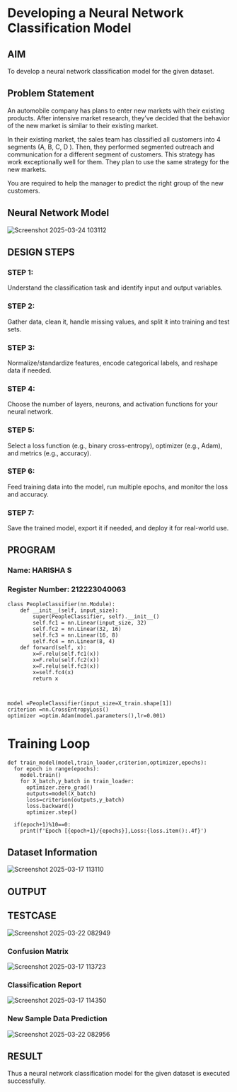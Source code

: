 # Developing a Neural Network Classification Model

## AIM

To develop a neural network classification model for the given dataset.

## Problem Statement

An automobile company has plans to enter new markets with their existing products. After intensive market research, they’ve decided that the behavior of the new market is similar to their existing market.

In their existing market, the sales team has classified all customers into 4 segments (A, B, C, D ). Then, they performed segmented outreach and communication for a different segment of customers. This strategy has work exceptionally well for them. They plan to use the same strategy for the new markets.

You are required to help the manager to predict the right group of the new customers.

## Neural Network Model

![Screenshot 2025-03-24 103112](https://github.com/user-attachments/assets/3fe1bb8c-cc80-4518-baa9-22266313802b)

## DESIGN STEPS

### STEP 1:
Understand the classification task and identify input and output variables.

### STEP 2:
Gather data, clean it, handle missing values, and split it into training and test sets.
### STEP 3:
Normalize/standardize features, encode categorical labels, and reshape data if needed.
### STEP 4:
Choose the number of layers, neurons, and activation functions for your neural network.

### STEP 5:
Select a loss function (e.g., binary cross-entropy), optimizer (e.g., Adam), and metrics (e.g., accuracy).


### STEP 6:
Feed training data into the model, run multiple epochs, and monitor the loss and accuracy.

### STEP 7:
Save the trained model, export it if needed, and deploy it for real-world use.

## PROGRAM

### Name: HARISHA S
### Register Number: 212223040063

```
class PeopleClassifier(nn.Module):
    def __init__(self, input_size):
        super(PeopleClassifier, self).__init__()
        self.fc1 = nn.Linear(input_size, 32)
        self.fc2 = nn.Linear(32, 16)
        self.fc3 = nn.Linear(16, 8)
        self.fc4 = nn.Linear(8, 4)
    def forward(self, x):
        x=F.relu(self.fc1(x))
        x=F.relu(self.fc2(x))
        x=F.relu(self.fc3(x))
        x=self.fc4(x)
        return x
        

```
```

model =PeopleClassifier(input_size=X_train.shape[1])
criterion =nn.CrossEntropyLoss()
optimizer =optim.Adam(model.parameters(),lr=0.001)

```
# Training Loop

```
def train_model(model,train_loader,criterion,optimizer,epochs):
  for epoch in range(epochs):
    model.train()
    for X_batch,y_batch in train_loader:
      optimizer.zero_grad()
      outputs=model(X_batch)
      loss=criterion(outputs,y_batch)
      loss.backward()
      optimizer.step()

  if(epoch+1)%10==0:
    print(f'Epoch [{epoch+1}/{epochs}],Loss:{loss.item():.4f}')

```
## Dataset Information

![Screenshot 2025-03-17 113110](https://github.com/user-attachments/assets/876b68a3-3a95-4f72-84db-a2f05312f01f)


## OUTPUT

## TESTCASE

![Screenshot 2025-03-22 082949](https://github.com/user-attachments/assets/1f7d7756-8cbc-44ee-b701-67ac5dd98cd9)


### Confusion Matrix
![Screenshot 2025-03-17 113723](https://github.com/user-attachments/assets/16cb2ebf-bc43-41d7-89f8-3d889d742d04)



### Classification Report

![Screenshot 2025-03-17 114350](https://github.com/user-attachments/assets/4580ede2-3f5c-4a46-9c5c-802ed61ce9bb)



### New Sample Data Prediction
![Screenshot 2025-03-22 082956](https://github.com/user-attachments/assets/07174c69-d946-4226-b4b1-877f32422b08)


## RESULT
Thus a neural network classification model for the given dataset is executed successfully.
